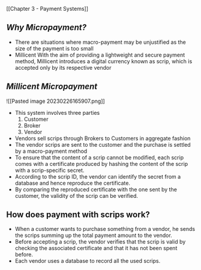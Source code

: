 
[[Chapter 3 - Payment Systems]]

## ***Why Micropayment?***
- There are situations where macro-payment may be unjustified as the size of the payment is too small
- Millicent With the aim of providing a lightweight and secure payment method, Millicent introduces a digital currency known as scrip, which is accepted only by its respective vendor

## ***Millicent Micropayment***
![[Pasted image 20230226165907.png]]
- This system involves three parties
	1. Customer
	2. Broker
	3. Vendor
- Vendors sell scrips through Brokers to Customers in aggregate fashion
- The vendor scrips are sent to the customer and the purchase is settled by a macro-payment method
- To ensure that the content of a scrip cannot be modified, each scrip comes with a certificate produced by hashing the content of the scrip with a scrip-specific secret.
- According to the scrip ID, the vendor can identify the secret from a database and hence reproduce the certificate.
- By comparing the reproduced certificate with the one sent by the customer, the validity of the scrip can be verified.

## How does payment with scrips work?
- When a customer wants to purchase something from a vendor, he sends the scrips summing up the total payment amount to the vendor.
- Before accepting a scrip, the vendor verifies that the scrip is valid by checking the associated certificate and that it has not been spent before.
- Each vendor uses a database to record all the used scrips.